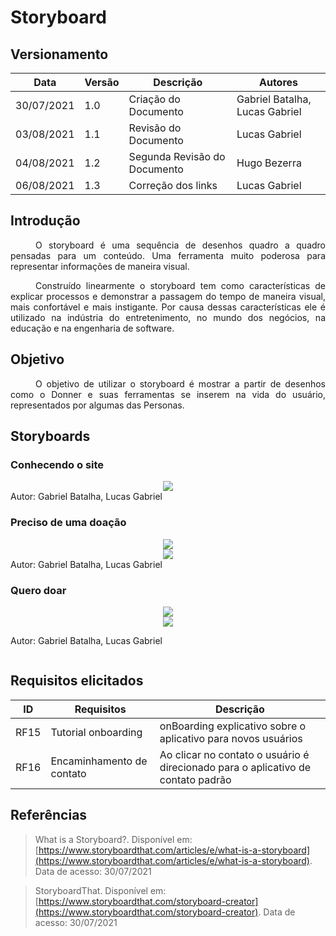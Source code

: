 # Storyboard

## Versionamento
| Data | Versão | Descrição | Autores |
| -------- | -------- | -------- | ---|
|   30/07/2021   |  1.0    |  Criação do Documento    | Gabriel Batalha, Lucas Gabriel
|   03/08/2021   |  1.1    |  Revisão do Documento    | Lucas Gabriel
|   04/08/2021   |  1.2    |  Segunda Revisão do Documento    | Hugo Bezerra
|   06/08/2021   |  1.3    |   Correção dos links  | Lucas Gabriel


## Introdução
<div style="text-indent: 40px; text-align: justify">
O storyboard é uma sequência de desenhos quadro a quadro pensadas para um conteúdo. Uma ferramenta muito poderosa para representar informações de maneira visual.

Construído linearmente o storyboard tem como características de explicar processos e demonstrar a passagem do tempo de maneira visual, mais confortável e mais instigante. Por causa dessas características ele é utilizado na indústria do entretenimento, no mundo dos negócios, na educação e na engenharia de software.

</div>

## Objetivo

<div style="text-indent: 40px; text-align: justify">
O objetivo de utilizar o storyboard é  mostrar a partir de desenhos como o Donner e suas ferramentas se inserem na vida do usuário, representados por algumas das Personas.
</div>

## Storyboards

### Conhecendo o site

<div align="center">
  <img src="https://i.imgur.com/LcNvQ51.jpg">
</div>
<div style="display: flex; flex-direction:row; justify-content:left;">
Autor: Gabriel Batalha, Lucas Gabriel
</div>

### Preciso de uma doação

<div align="center">
  <img src="https://i.imgur.com/jkVn3bP.png">
</div>

<div align="center">
  <img src="https://i.imgur.com/clXSZPg.png">
</div>
<div style="display: flex; flex-direction:row; justify-content:left;">
Autor: Gabriel Batalha, Lucas Gabriel
</div>

### Quero doar


<div align="center">
  <img src="https://i.imgur.com/uIhje6B.jpg">
</div>


<div align="center">
  <img src="https://i.imgur.com/nyI61rs.jpg">
</div>
<div style="display: flex; flex-direction:row; justify-content:left;">

Autor: Gabriel Batalha, Lucas Gabriel

</div>


## Requisitos elicitados
|ID|Requisitos|Descrição|
|--|--|--|
|RF15|Tutorial onboarding |onBoarding explicativo sobre o aplicativo para novos usuários|
|RF16|Encaminhamento de contato|Ao clicar no contato o usuário é direcionado para o aplicativo de contato padrão|

## Referências
> What is a Storyboard?. Disponível em: [https://www.storyboardthat.com/articles/e/what-is-a-storyboard](https://www.storyboardthat.com/articles/e/what-is-a-storyboard). Data de acesso: 30/07/2021

> StoryboardThat. Disponível em: [https://www.storyboardthat.com/storyboard-creator](https://www.storyboardthat.com/storyboard-creator). Data de acesso: 30/07/2021
